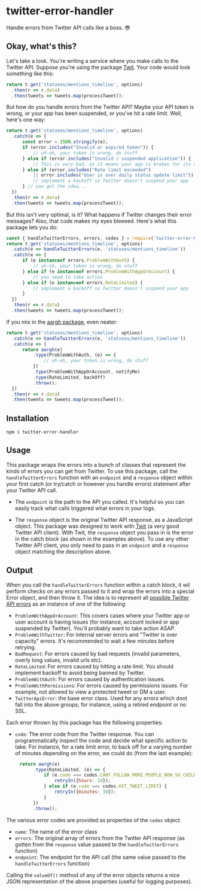 # twitter-error-handler

Handle errors from Twitter API calls like a boss. 😎

## Okay, what's this?

Let's take a look. You're writing a service where you make calls to the Twitter API. Suppose you're using the package [Twit](https://github.com/ttezel/twit#readme). Your code would look something like this:

```javascript
return t.get('statuses/mentions_timeline', options)
  .then(r => r.data)
  .then(tweets => tweets.map(processTweet));
```

But how do you handle errors from the Twitter API? Maybe your API token is wrong, or your app has been suspended, or you've hit a rate limit. Well, here's one way:

```javascript
return t.get('statuses/mentions_timeline', options)
  .catch(e => {
      const error = JSON.stringify(e);
      if (error.includes("Invalid or expired token")) {
          // uh-oh, your token is wrong, do stuff
      } else if (error.includes("Invalid / suspended application")) {
          // This is very bad, as it means your app is broken for its users
      } else if (error.includes("Rate limit exceeded")
          || error.includes("User is over daily status update limit")) {
          // implement a backoff so Twitter doesn't suspend your app
      } // you get the idea...
  })
  .then(r => r.data)
  .then(tweets => tweets.map(processTweet));
```

But this isn't very optimal, is it? What happens if Twitter changes their error messages? Also, that code makes my eyes bleeeed. Here's what this package lets you do:

```javascript
const { handleTwitterErrors, errors, codes } = require('twitter-error-handler');
return t.get('statuses/mentions_timeline', options)
  .catch(e => handleTwitterErrors(e, 'statuses/mentions_timeline'))
  .catch(e => {
      if (e instanceof errors.ProblemWithAuth) {
          // uh-oh, your token is wrong, do stuff
      } else if (e instanceof errors.ProblemWithAppOrAccount) {
          // you need to take action
      } else if (e instanceof errors.RateLimited) {
          // implement a backoff so Twitter doesn't suspend your app
      }
  })
  .then(r => r.data)
  .then(tweets => tweets.map(processTweet));
```

If you mix in the [aargh package](https://github.com/shalvah/aargh), even neater:

```javascript
return t.get('statuses/mentions_timeline', options)
  .catch(e => handleTwitterErrors(e, 'statuses/mentions_timeline'))
  .catch(e => {
      return aargh(e)
          .type(ProblemWithAuth, (e) => {
              // uh-oh, your token is wrong, do stuff
          })
          .type(ProblemWithAppOrAccount, notifyMe)
          .type(RateLimited, backOff)
          .throw();
  })
  .then(r => r.data)
  .then(tweets => tweets.map(processTweet));
```

## Installation
```
npm i twitter-error-handler
```

## Usage
This package wraps the errors into a bunch of classes that represent the kinds of errors you can get from Twitter. To use this package, call the `handleTwitterErrors` function with an `endpoint` and a `response` object within your first catch (or try/catch or however you handle errors) statement after your Twitter API call.

- The `endpoint` is the path to the API you called. It's helpful so you can easily track what calls triggered what errors in your logs.

- The `response` object is the original Twitter API response, as a JavaScript object. This package was designed to work with [Twit](https://github.com/ttezel/twit#readme) (a very good Twitter API client). With Twit, the `response` object you pass in is the error in the catch block (as shown in the examples above). To use any other Twitter API client, you only need to pass in an `endpoint` and a `response` object matching the description above. 

## Output
When you call the `handleTwitterErrors` function within a catch block, it wil perform checks on any errors passed to it and wrap the errors into a special Error object, and then throw it. The idea is to represent all [possible Twitter API errors](https://developer.twitter.com/en/docs/basics/response-codes.html) as an instance of one of the following

- `ProblemWithAppOrAccount`: This covers cases where your Twitter app or user account is having issues (for instance, account locked or app suspended by Twitter). You'll probably want to take action ASAP.
- `ProblemWithTwitter`: For internal server errors and "Twitter is over capacity" errors. It's recommended to wait a few minutes before retrying.
- `BadRequest`: For errors caused by bad requests (invalid parameters, overly long values, invalid urls etc).
- `RateLimited`: For errors caused by hitting a rate limit. You should implement backoff to avoid being banned by Twitter.
- `ProblemWithAuth`: For errors caused by authentication issues.
- `ProblemWithPermissions`: For errors caused by permissions issues. For example, not allowed to view a protected tweet or DM a user.
- `TwitterApiError`: the base error class. Used for any errors which dont fall into the above groups; for instance, using a retired endpoint or no SSL.
 
 Each error thrown by this package has the following properties:
- `code`: The error code from the Twitter response. You can programmatically inspect the code and decide what specific action to take. For instance, for a rate limit error, to back off for a varying number of minutes depending on the error, we could do (from the last example):

```javascript
     return aargh(e)
          .type(RateLimited, (e) => {
              if (e.code === codes.CANT_FOLLOW_MORE_PEOPLE_NOW_SO_CHILL) {
                  retryIn({hours: 24});
              } else if (e.code === codes.HIT_TWEET_LIMIT) {
                  retryIn({minutes: 30});
              }
          })
          .throw();
```

The various error codes are provided as properties of the `codes` object.

- `name`: The name of the error class
- `errors`: The original array of errors from the Twitter API response (as gotten from the `response` value passed to the `handleTwitterErrors` function)
- `endpoint`: The endpoint for the API call (the same value passed to the `handleTwitterErrors` function)

Calling the `valueOf()` method of any of the error objects returns a nice JSON representation of the above properties (useful for logging purposes).